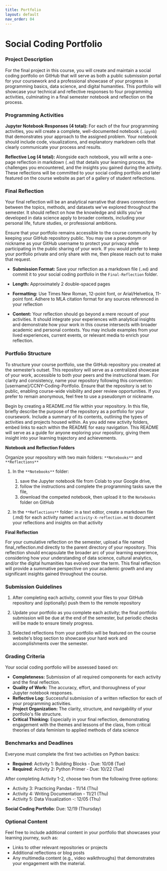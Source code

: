 ```yaml
---
title: Portfolio
layout: default
nav_order: 04
---
```

# Social Coding Portfolio

### Project Description
For the final project in this course, you will create and maintain a social coding portfolio on GitHub that will serve as both a public submission portal for your coursework and a professional showcase of your progress in programming basics, data science, and digital humanities. This portfolio will showcase your technical and reflective responses to four programming activities, culminating in a final semester notebook and reflection on the process. 

### Programming Activities

**Jupyter Notebook Responses (4 total):** For each of the four programming activities, you will create a complete, well-documented notebook (`.ipynb`) that demonstrates your approach to the assigned problem. Your notebook should include code, visualizations, and explanatory markdown cells that clearly communicate your process and results.

**Reflective Log (4 total):** Alongside each notebook, you will write a one-page reflection in markdown (`.md`) that details your learning process, the challenges you encountered, and the insights you gained during the activity. These reflections will be committed to your social coding portfolio and later featured on the course website as part of a gallery of student reflections. 

### Final Reflection

Your final reflection will be an analytical narrative that draws connections between the topics, methods, and datasets we’ve explored throughout the semester. It should reflect on how the knowledge and skills you’ve developed in data science apply to broader contexts, including your personal life, future studies, or professional ambitions. 

Ensure that your portfolio remains accessible to the course community by keeping your GitHub repository public. You may use a pseudonym or nickname as your GitHub username to protect your privacy while participating in the public sharing of your work. If you would prefer to keep your portfolio private and only share with me, then please reach out to make that request. 

* **Submission Format:** Save your reflection as a markdown file (`.md`) and commit it to your social coding portfolio in the `Final-Reflection` folder.

* **Length:** Approximately 2 double-spaced pages

* **Formatting:** Use Times New Roman, 12-point font, or Arial/Helvetica, 11-point font. Adhere to MLA citation format for any sources referenced in your reflection

* **Content:** Your reflection should go beyond a mere recount of your activities. It should integrate your experiences with analytical insights and demonstrate how your work in this course intersects with broader academic and personal contexts. You may include examples from your lived experiences, current events, or relevant media to enrich your reflection. 

### Portfolio Structure 

To structure your course portfolio, use the GitHub repository you created at the semester’s outset. This repository will serve as a centralized showcase of your work, accessible to both your peers and the instructional team. For clarity and consistency, name your repository following this convention: [username]/CCNY-Coding-Portfolio. Ensure that the repository is set to public, enabling course-wide visibility and peer review opportunities. If you prefer to remain anonymous, feel free to use a pseudonym or nickname.

Begin by creating a README.md file within your repository. In this file, briefly describe the purpose of the repository as a portfolio for your coursework. Include a summary of its contents, outlining the types of activities and projects housed within. As you add new activity folders, embed links to each within the README for easy navigation. This README will serve as a guide for anyone exploring your repository, giving them insight into your learning trajectory and achievements.

**Notebook and Reflection Folders**

Organize your repository with two main folders: `**Notebooks**` and `**Reflections**`

1. In the `**Notebooks**` folder:
   1. save the Jupyter notebook file from Colab to your Google drive,
   2. follow the instructions and complete the programming tasks save the file,
   3. download the competed notebook, then upload it to the `Notebooks` folder on GitHub

2. In the `**Reflections**` folder: in a text editor, create a markdown file (.md) for each activity named `activity-X-reflection.md` to document your reflections and insights on that activity 

**Final Reflection**

For your cumulative reflection on the semester, upload a file named final_reflection.md directly to the parent directory of your repository. This reflection should encapsulate the broader arc of your learning experience, considering how your understanding of data science, cultural analytics, and/or the digital humanities has evolved over the term. This final reflection will provide a summative perspective on your academic growth and any significant insights gained throughout the course.

### Submission Guidelines

1. After completing each activity, commit your files to your GitHub repository and (optionally) push them to the remote repository

2. Update your portfolio as you complete each activity; the final portfolio submission will be due at the end of the semester, but periodic checks will be made to ensure timely progress.

3. Selected reflections from your portfolio will be featured on the course website's blog section to showcase your hard work and accomplishments over the semester. 

### Grading Criteria
Your social coding portfolio will be assessed based on:

- **Completeness:** Submission of all required components for each activity and the final reflection.
- **Quality of Work:** The accuracy, effort, and thoroughness of your Jupyter notebook responses.
- **Reflective Log:** Successful submission of a written reflection for each of your programming activities.
- **Project Organization:** The clarity, structure, and navigability of your portfolio's file structure.
- **Critical Thinking:** Especially in your final reflection, demonstrating engagement with the themes and lessons of the class, from critical theories of data feminism to applied methods of data science

### Benchmarks and Deadlines

Everyone must complete the first two activities on Python basics:

* **Required**: Activity 1: Building Blocks - Due: 10/08 (Tue)
* **Required**: Activity 2: Python Primer - Due: 10/22 (Tue)

After completing Activity 1-2, choose two from the following three options:

* Activity 3: Practicing Pandas - 11/14 (Thu)
* Activity 4: Writing Documentation - 11/21 (Thu)
* Activity 5: Data Visualization -: 12/05 (Thu)

**Social Coding Portfolio**: Due: 12/19 (Thursday)

### Optional Content
Feel free to include additional content in your portfolio that showcases your learning journey, such as:
- Links to other relevant repositories or projects
- Additional reflections or blog posts
- Any multimedia content (e.g., video walkthroughs) that demonstrates your engagement with the material.
